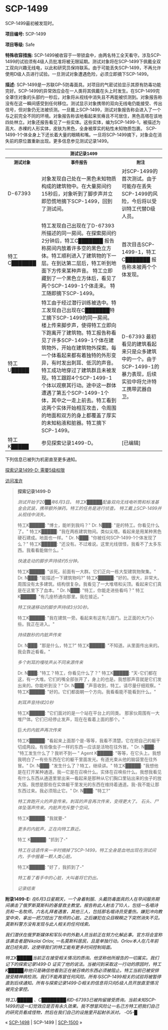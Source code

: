 # SCP-1499
                        




SCP-1499最初被发现时。



**项目编号:**  SCP-1499

**项目等级:**  Safe

**特殊收容措施:**  SCP-1499被收容于一带锁盒中，由两名特工全天看守。涉及SCP-1499的试验须有4级人员批准将被无限延期。测试对象将在SCP-1499下佩戴全双工双向兴趣无线电，以此和研究员保持联系。由于可能丢失SCP-1499，不再允许使用D级人员进行试验。一旦测试对象遭遇危险，必须立即摘下SCP-1499。

**描述:**  SCP-1499是一苏联GP-5防毒面具。对项目的气密试验显示其原有防毒功能完好。SCP-1499的异常效应会在一人类将其佩戴在头上时发生。在SCP-1499完全罩住对象的头部约一秒后，对象将从视线中消失且不再能被侦测到。对象报告称没有在这一瞬间感受到任何移位。测试显示对象携带的双向无线电仍能接受、传出信号，但对象仍无法被侦测。一旦戴上SCP-1499，测试对象报告称会进入了一个与之前完全不同的环境。对象报告称该地看起来贫瘠且不可居住，黑色高塔在该地四处林立。对象还报告看见了一些实体。这些实体，编为SCP-1499-1，被描述为高大、赤裸的人形实体，皮肤为黑色，全身被厚实的粘性未知物质包裹。 SCP-1499-1个体全身上下还长着大量的眼睛和嘴。一旦将SCP-1499摘下，对象会在消失前的原位置重新出现。更多信息参见测试记录1499。

<table class='wiki-content-table'>
 <tr>
  <th colspan='3'
      rowspan='1'>
   <sup>&#27979;&#35797;&#35760;&#24405;1499</sup>
  </th>
 </tr>
 <tr>
  <th colspan='1'
      rowspan='1'>
   <sup>&#27979;&#35797;&#23545;&#35937;</sup>
  </th>
  <th colspan='1'
      rowspan='1'>
   <sup>&#20107;&#20214;&#25253;&#21578;</sup>
  </th>
  <th colspan='1'
      rowspan='1'>
   <sup>&#38468;&#27880;</sup>
  </th>
 </tr>
 <tr>
  <td colspan='1' rowspan='1'>D-67393</td>
  <td colspan='1' rowspan='1'>&#23545;&#35937;&#21457;&#29616;&#33258;&#24049;&#22788;&#22312;&#19968;&#40657;&#33394;&#26410;&#30693;&#29289;&#36136;&#26500;&#25104;&#30340;&#24314;&#31569;&#29289;&#20013;&#12290;&#22312;&#22823;&#37327;&#25151;&#38388;&#32422;15&#31186;&#21518;&#65292;&#23545;&#35937;&#21548;&#21040;&#20102;&#33050;&#27493;&#22768;&#24182;&#31435;&#21363;&#24656;&#24908;&#22320;&#25688;&#19979;SCP-1499&#65292;&#22238;&#21040;&#20102;&#27979;&#35797;&#38388;&#12290;</td>
  <td colspan='1' rowspan='1'>&#23545;SCP-1499&#30340;&#39318;&#27425;&#27979;&#35797;&#12290;&#30001;&#20110;&#21487;&#33021;&#23384;&#22312;&#20002;&#22833;SCP-1499&#30340;&#39118;&#38505;&#65292;&#20170;&#21518;&#23558;&#20197;&#21463;&#35757;&#29305;&#24037;&#20195;&#26367;D&#32423;&#20154;&#21592;&#12290;</td>
 </tr>
 <tr>
  <td colspan='1' rowspan='1'>&#29305;&#24037;C&#9608;&#9608;&#9608;&#9608;&#9608;&#9608;&#9608;</td>
  <td colspan='1' rowspan='1'>&#29305;&#24037;&#21457;&#29616;&#33258;&#24049;&#20986;&#29616;&#22312;&#20102;D-67393&#25152;&#25551;&#36848;&#30340;&#21516;&#19968;&#25151;&#38388;&#12290;&#22312;&#25506;&#32034;&#25151;&#38388;&#32422;2&#20998;&#38047;&#21518;&#65292;&#29305;&#24037;C&#9608;&#9608;&#9608;&#9608;&#9608;&#9608;&#9608; &#25253;&#21578;&#31216;&#25151;&#38388;&#20869;&#25918;&#30528;&#35768;&#22810;&#31354;&#30340;&#40657;&#33394;&#31435;&#26041;&#20307;&#12290;&#29305;&#24037;&#39034;&#21033;&#36827;&#20837;&#20102;&#24314;&#31569;&#29289;&#30340;&#19979;&#19968;&#23618;&#12290;&#22312;&#21040;&#36798;&#31532;&#20108;&#23618;&#21518;&#65292;&#29305;&#24037;&#21548;&#21040;&#22320;&#38754;&#19979;&#26041;&#20256;&#26469;&#26576;&#31181;&#22768;&#38899;&#12290; &#29305;&#24037;&#31435;&#21363;&#34255;&#21040;&#20102;&#19968;&#20010;&#40657;&#33394;&#31435;&#26041;&#20307;&#21518;&#65292;&#30475;&#35265;&#20102;&#20004;&#20010;SCP-1499-1&#20010;&#20307;&#36208;&#26469;&#12290; &#29305;&#24037;&#38543;&#21363;&#25688;&#19979;SCP-1499&#12290;</td>
  <td colspan='1' rowspan='1'>&#39318;&#27425;&#30446;&#20987;SCP-1499-1&#65292;&#29305;&#24037;C&#9608;&#9608;&#9608;&#9608;&#9608;&#9608;&#9608; &#25253;&#21578;&#31216;&#26410;&#34987;&#20004;&#20010;&#20010;&#20307;&#21457;&#29616;&#12290;</td>
 </tr>
 <tr>
  <td colspan='1' rowspan='1'>&#29305;&#24037;U&#9608;&#9608;&#9608;&#9608;&#9608;</td>
  <td colspan='1' rowspan='1'>&#29305;&#24037;&#30001;&#20110;&#32463;&#36807;&#28508;&#34892;&#35757;&#32451;&#34987;&#36873;&#20013;&#12290;&#29305;&#24037;&#21457;&#29616;&#33258;&#24049;&#20986;&#29616;&#22312;C&#9608;&#9608;&#9608;&#9608;&#9608;&#9608;&#9608;&#29305;&#24037;&#25688;&#19979;SCP-1499&#30340;&#21516;&#19968;&#25151;&#38388;&#12290; &#27004;&#19978;&#20256;&#26469;&#33050;&#27493;&#22768;&#65292;&#20351;&#24471;&#29305;&#24037;&#31435;&#21363;&#21521;&#19979;&#36305;&#31163;&#24320;&#20102;&#24314;&#31569;&#29289;&#12290;&#29305;&#24037;&#25253;&#21578;&#31216;&#30475;&#35265;&#20102;&#35768;&#22810;SCP-1499-1&#20010;&#20307;&#22312;&#24314;&#31569;&#29289;&#22806;&#65292;&#24320;&#22987;&#22312;&#24314;&#31569;&#29289;&#22806;&#25506;&#32034;&#12290;&#27599;&#19968;&#20010;&#20307;&#30475;&#36215;&#26469;&#37117;&#26377;&#30528;&#29420;&#29305;&#30340;&#22806;&#24418;&#21464;&#24322;&#65292;&#26377;&#26102;&#21457;&#20986;&#21050;&#32819;&#12289;&#20302;&#27785;&#30340;&#22768;&#38899;&#12290;&#29305;&#24037;&#25104;&#21151;&#22320;&#31359;&#36807;&#20102;&#24314;&#31569;&#32676;&#19988;&#26410;&#34987;&#21457;&#29616;&#12290;&#29305;&#24037;&#36319;&#36394;4&#20010;SCP-1499-1&#20010;&#20307;&#20197;&#35266;&#23519;&#20854;&#34892;&#21160;&#12290;&#36884;&#20013;&#36825;&#19968;&#32676;&#20307;&#36973;&#36935;&#20102;&#31532;&#20116;&#20010;SCP-1499-1&#20010;&#20307;&#65292;&#20854;&#20013;&#20043;&#19968;&#36208;&#19978;&#21069;&#21435;&#12290;&#29305;&#24037;&#30475;&#21040;&#36825;&#20004;&#20010;&#23454;&#20307;&#24320;&#22987;&#30456;&#20114;&#25915;&#20987;&#65292;&#20196;&#21608;&#22260;&#30340;&#22320;&#38754;&#21644;&#21452;&#26041;&#30340;&#36523;&#19978;&#37117;&#35206;&#30422;&#20102;&#21402;&#23454;&#30340;&#26410;&#30693;&#31896;&#28082;&#21644;&#33039;&#22120;&#12290;&#29305;&#24037;&#25688;&#19979; SCP-1499&#12290;</td>
  <td colspan='1' rowspan='1'>D-67393 &#26368;&#21021;&#30475;&#35265;&#30340;&#24314;&#31569;&#30475;&#36215;&#26469;&#21482;&#26159;&#20247;&#22810;&#24314;&#31569;&#20013;&#30340;&#19968;&#20010;&#12290;&#30001;&#20110;SCP-1499-1&#30340;&#26292;&#21147;&#34920;&#29616;&#65292;&#21518;&#32493;&#23454;&#39564;&#20013;&#23558;&#20801;&#35768;&#29305;&#24037;&#25658;&#24102;&#27494;&#22120;&#33258;&#21355;&#12290;</td>
 </tr>
 <tr>
  <td colspan='1' rowspan='1'>&#29305;&#24037;K&#9608;&#9608;&#9608;&#9608;&#9608;</td>
  <td colspan='1' rowspan='1'>&#21442;&#35265;&#25506;&#32034;&#35760;&#24405;1499-D&#12290;</td>
  <td colspan='1' rowspan='1'>[&#24050;&#32534;&#36753;]</td>
 </tr>
</table>
下列信息已被列为机密直至更多通知。


<a shape='rect' class='collapsible-block-link' href='javascript:;'>&#25506;&#32034;&#35760;&#24405;1499-D:&#160;&#38656;&#35201;5&#32423;&#26435;&#38480;</a>

<a shape='rect' class='collapsible-block-link' href='javascript:;'>&#35775;&#38382;&#20934;&#35768;</a>


> **探索记录1499-D** 
> 
> *测试开始于20██年6月3日。* 
*特工K█████配备双向无线电听筒和标准基金会武装，携带额外弹药。特工的任务是进行侦查。* 
*特工戴上SCP-1499并从视线中消失。* 
> 
> 特工K█████: "博士，能听到我吗？"
Dr. N███: "是的特工。你看见什么了。"
特工K█████: "我在两栋建筑物间。类似尖塔。看起来是用某种黑色硬石建成。地面也一样。"
Dr. N███: "你被任何SCP-1499-1个体发现了么？"
特工K█████: "还没有。不过难说。这里光线很怪，我看不了太多东西。我看看能做什么。"
> 
> *快速走动的脚步声持续约5分钟。* 
> 
> 特工K█████: "该死。前面有一大群。它们正向一栋大型建筑物聚集。"
Dr. N███: "能描述一下建筑物吗?"
特工K█████: "好的。很大，非常大。周围没有太多建筑。结构很复杂。我看见了一大堆塔和尖顶。看起来它们真是在这里下了血本。"
Dr. N███: "特工，你能走进些看吗？"
特工K█████: "有几座桥通向那里。我在接近。"
> 
> *特工快速移动的脚步声持续3分30秒。* 
> 
> 特工K█████: "我在建筑一旁。看起来有这有几扇门。比正面的大门小些。我正在进入。"
> 
> *持续数秒的内脏声传来* 
> 
> Dr. N███: "那是什么，特工?"
特工K█████: "不知道。从里面传出来的。我会靠近看看。"
> 
> *多个刺耳的嘎吱声从不同来源传来* 
> 
> Dr. N███: "特工？特工，你看见什么了？"
特工K█████: "天-它们都在这，有一大堆。它们的嘴全部张开了，身上的也是。我想那声音就是它们发出来的。你能听到没？“
Dr. N███: "声音收到，特工。请尽量仔细观察。"
特工K█████: "好的。它们都面朝一个方向。我看看能不能看到什么。"
> 
> *刺耳声音持续20秒* 
> 
> 特工K█████: "它们面对的是一个站在平台上的同类。 那家伙周围有一大堆尸体。它们已经停止发声，现在在看着上面的那个。"
> 
> 巨*大的内脏声再次传来* 
> 
> 特工K█████: "看起来上面那个是-等等，我看不清楚。它在把自己的躯干切成两段。有些像虫子一样的东西—应该是活物在往外冒。"
Dr. N███: "特工发生什么了？我听不到— "
Agent K█████: "等等，在它头上。我想我明白了—有些东西在它的躯干里面发光。有道光束从他的脑袋里在往外冒。"
Dr. N███: "发生什么了？特工，继续讲。"
特工K█████: "我想他是在打开某种通道。我—它是在召唤什么。实体在召唤些什么。我想我看见有什么东西从通道里冒出来—看起来是那种从它们胸口里钻出来的虫子的放大版。我想是那些在实体躯干里发光的东西在维持着通道。我-我不能让那东西过来。我必须阻止它。"
Dr. N███: "特工?"
> 
> *特工奔跑开火的声音传来。刺耳的声音再次传来，变得更大了。* 
*石头、尸体坠落声传来。内脏声充斥整个空间。* 
> 
> 特工K█████: "我就要-"
> 
> *更多的内脏声，正在向特工靠近。* 
> 
> 特工 K█████: "抓到了-"
> 
> *特工在话语传来一半时摘掉了SCP-1499。特工全身是血地出现在测试间内，手中握着一颗人类心脏。* 
> 
> 特工K█████: "好了，我抓到了-"
> 
> *特工看了看手中的心脏，大叫着将它扔出。* 
> 
> *记录结束* 
> 

**附录1499-E:** *在6月3日星期天，一个身着制服、头戴防毒面具的人在早间服务期间袭击了俄罗斯莫斯科的基督救主教堂。报告称此人射击了10人，包括一名唱诗员和一名牧师。六名礼拜者遇害，其他三人，包括那名唱诗员受重伤。嫌犯冲向教堂中央，拿出一把刀挖出了牧师的心脏。之后嫌犯在众目睽睽之下突然消失不见。莫斯科警方没有发现与此人相关的任何线索。* 

*我们潜伏在俄罗斯媒体和军队中的外勤人员当前正在努力化解此事。官方将会宣称该袭击者是Nikolai Orlov, 一名莫斯科居民，且是单独行动。Orlov本人在几年前就已经失踪，这使得我们的特工能有更多时间控制局面。* 

*特工K█████当前正在接受相关情况的质询。他坚称他所报告的一切属实。我们记下的探索记录1499-D 证实了他的说法。当被问到采取这一行动的原因时，特工K█████称他只是确信他看到正在被召唤的东西必须被阻止。特工当前已被安排接受精神病检测。我们不能再冒任何风险。所有与SCP-1499相关的试验将被暂停直到后续通知。所有与探索记录1499-D相关的信息将只向5级人员开放直至情况被完全掌控。* 

*特工U█████ 、C████████和D-67393已被拘留接受质询。当前未知SCP-1499的这一幻觉效应是否有永久效果。我不想冒风险让一名己方特工把我们自己的研究员看成怪物，然后在我们自己的设施里开起射杀派对。* 
-O5-█






« [SCP-1498](/scp-1498) | SCP-1499 | [SCP-1500](/scp-1500) »





                    